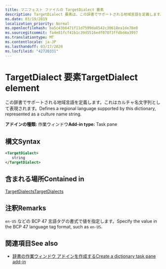 ```yaml
---
title: マニフェスト ファイルの TargetDialect 要素
description: TargetDialect 要素は、この辞書でサポートされる地域言語を定義します。これはカルチャ名文字列として表されます。
ms.date: 03/19/2019
localization_priority: Normal
ms.openlocfilehash: ba5c43b6471f11d7599da8542c30618ea1de78e0
ms.sourcegitcommit: fa4e81fcf41b1c39d5516edf078f3ffdbd4a3997
ms.translationtype: MT
ms.contentlocale: ja-JP
ms.lasthandoff: 03/17/2020
ms.locfileid: "42720331"
---
```

# <a name="targetdialect-element"></a><span data-ttu-id="cfbaf-103">TargetDialect 要素</span><span class="sxs-lookup"><span data-stu-id="cfbaf-103">TargetDialect element</span></span>

<span data-ttu-id="cfbaf-104">この辞書でサポートされる地域言語を定義します。これはカルチャ名文字列として表現されます。</span><span class="sxs-lookup"><span data-stu-id="cfbaf-104">Defines a regional language supported by this dictionary, represented as a culture name string.</span></span>

<span data-ttu-id="cfbaf-105">**アドインの種類:** 作業ウィンドウ</span><span class="sxs-lookup"><span data-stu-id="cfbaf-105">**Add-in type:** Task pane</span></span>

## <a name="syntax"></a><span data-ttu-id="cfbaf-106">構文</span><span class="sxs-lookup"><span data-stu-id="cfbaf-106">Syntax</span></span>

```XML
<TargetDialect>
   string 
</TargetDialect>
```

## <a name="contained-in"></a><span data-ttu-id="cfbaf-107">含まれる場所</span><span class="sxs-lookup"><span data-stu-id="cfbaf-107">Contained in</span></span>

[<span data-ttu-id="cfbaf-108">TargetDialects</span><span class="sxs-lookup"><span data-stu-id="cfbaf-108">TargetDialects</span></span>](targetdialects.md)

## <a name="remarks"></a><span data-ttu-id="cfbaf-109">注釈</span><span class="sxs-lookup"><span data-stu-id="cfbaf-109">Remarks</span></span>

<span data-ttu-id="cfbaf-110">`en-US` などの BCP 47 言語タグの書式で値を指定します。</span><span class="sxs-lookup"><span data-stu-id="cfbaf-110">Specify the value in the BCP 47 language tag format, such as  `en-US`.</span></span>

## <a name="see-also"></a><span data-ttu-id="cfbaf-111">関連項目</span><span class="sxs-lookup"><span data-stu-id="cfbaf-111">See also</span></span>

- [<span data-ttu-id="cfbaf-112">辞書の作業ウィンドウ アドインを作成する</span><span class="sxs-lookup"><span data-stu-id="cfbaf-112">Create a dictionary task pane add-in</span></span>](../../word/dictionary-task-pane-add-ins.md)
